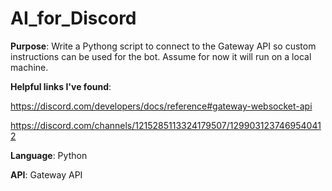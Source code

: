 # AI_for_Discord

**Purpose**: Write a Pythong script to connect to the Gateway API so custom instructions can be used for the bot. Assume for now it will run on a local machine.

**Helpful links I've found**: 

https://discord.com/developers/docs/reference#gateway-websocket-api

https://discord.com/channels/1215285113324179507/1299031237469540412

**Language**: Python

**API**: Gateway API


